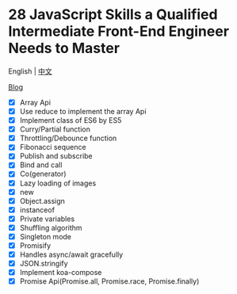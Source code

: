 # 28 JavaScript Skills a Qualified Intermediate Front-End Engineer Needs to Master

English | [中文](./README.md)

[Blog](https://medium.com/javascript-in-plain-english/28-javascript-skills-a-qualified-intermediate-front-end-engineer-needs-to-master-ffed93de3f38)

* [x] Array Api
* [x] Use reduce to implement the array Api
* [x] Implement class of ES6 by ES5
* [x] Curry/Partial function
* [x] Throttling/Debounce function
* [x] Fibonacci sequence
* [x] Publish and subscribe
* [x] Bind and call
* [x] Co(generator)
* [x] Lazy loading of images
* [x] new
* [x] Object.assign
* [x] instanceof
* [x] Private variables
* [x] Shuffling algorithm
* [x] Singleton mode
* [x] Promisify
* [x] Handles async/await gracefully
* [x] JSON.stringify
* [x] Implement koa-compose
* [x] Promise Api(Promise.all, Promise.race, Promise.finally)
